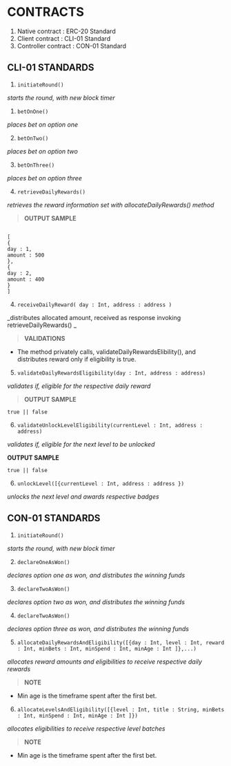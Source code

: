 # CONTRACTS

1. Native contract : ERC-20 Standard
2. Client contract : CLI-01 Standard
3. Controller contract : CON-01 Standard

## CLI-01 STANDARDS

1.  `initiateRound()`

_starts the round, with new block timer_

1.  `betOnOne()`

_places bet on option one_

2.  `betOnTwo()`

_places bet on option two_

3.  `betOnThree()`

_places bet on option three_

4.  `retrieveDailyRewards() `

_retrieves the reward information set with allocateDailyRewards() method_

> **OUTPUT SAMPLE**

```

[
{
day : 1,
amount : 500
},
{
day : 2,
amount : 400
}
]

```

4.  `receiveDailyReward( day : Int, address : address )`

_distributes allocated amount, received as response invoking retrieveDailyRewards() _

> **VALIDATIONS**

-   The method privately calls, validateDailyRewardsElibility(), and distributes reward only if eligibility is true.

5.  `validateDailyRewardsEligibility(day : Int, address : address)`

_validates if, eligible for the respective daily reward_

> **OUTPUT SAMPLE**

```
true || false
```

6.  `validateUnlockLevelEligibility(currentLevel : Int, address : address)`

_validates if, eligible for the next level to be unlocked_

**OUTPUT SAMPLE**

```
true || false
```

6.  `unlockLevel([{currentLevel : Int, address : address })`

_unlocks the next level and awards respective badges_

## CON-01 STANDARDS

1.  `initiateRound()`

_starts the round, with new block timer_

2.  `declareOneAsWon()`

_declares option one as won, and distributes the winning funds_

3.  `declareTwoAsWon()`

_declares option two as won, and distributes the winning funds_

4.  `declareTwoAsWon()`

_declares option three as won, and distributes the winning funds_

5.  `allocateDailyRewardsAndEligibility([{day : Int, level : Int, reward : Int, minBets : Int, minSpend : Int, minAge : Int ]},...)`

_allocates reward amounts and eligibilities to receive respective daily rewards_

> **NOTE**

-   Min age is the timeframe spent after the first bet.

6. `allocateLevelsAndEligibility([{level : Int, title : String, minBets : Int, minSpend : Int, minAge : Int ]})`

_allocates eligibilities to receive respective level batches_

> **NOTE**

-   Min age is the timeframe spent after the first bet.

```

```
